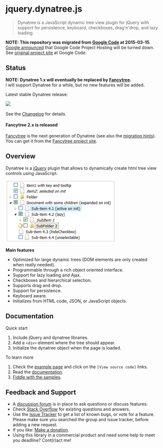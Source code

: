 # jquery.dynatree.js

> Dynatree is a JavaScript dynamic tree view plugin for jQuery with support for 
> persistence, keyboard, checkboxes, drag'n'drop, and lazy loading.

**NOTE: This repository was migrated from [Google Code](https://code.google.com/p/dynatree) at 2015-03-15.**<br>
[Google announced](http://google-opensource.blogspot.de/2015/03/farewell-to-google-code.html)
that Google Code Project Hosting will be turned down.<br>
See [original project site](https://code.google.com/p/dynatree) at Google Code.


## Status

**NOTE: Dynatree 1.x will eventually be replaced by 
[Fancytree](https://github.com/mar10/fancytree/).**<br>
I will support Dynatree for a while, but no new features will be added.

Latest stable Dynatree release:

<a href='https://bintray.com/moogle/generic/dynatree/_latestVersion'>
<img src='https://api.bintray.com/packages/moogle/generic/dynatree/images/download.png'/>
</a>

See the [Changelog](https://github.com/mar10/dynatree/blob/master/CHANGELOG.md)
for details.

#### Fancytree 2.x is released
[Fancytree](https://github.com/mar10/fancytree/) is the next generation of Dynatree
(see also the [migration hints](https://github.com/mar10/fancytree/wiki/WhatsNew)).<br>
You can get it from the [Fancytree project site](https://github.com/mar10/fancytree/).


## Overview

Dynatree is a [jQuery](http://jquery.com) plugin that allows to dynamically create 
html tree view controls using JavaScript.

[ ![sample](dynatree_sample.png?raw=true) ](http://wwwendt.de/tech/dynatree/doc/samples.html "Live demo")


**Main features**

  * Optimized for large dynamic trees (DOM elements are only created when really needed).
  * Programmable through a rich object oriented interface.
  * Support for lazy loading and Ajax.
  * Checkboxes and hierarchical selection.
  * Supports drag and drop.
  * Support for persistence.
  * Keyboard aware.
  * Initializes from HTML code, JSON, or JavaScript objects. 


## Documentation

Quick start
  1. Include jQuery and dynatree libraries.
  2. Add a `<div>` element where the tree should appear.
  3. Initialize the dynatree object when the page is loaded.

To learn more
  1. Check the [example page](http://wwwendt.de/tech/dynatree/doc/samples.html) and click on the `[View source code]` links.
  2. Read the [documentation](http://wwWendt.de/tech/dynatree/doc/dynatree-doc.html).
  3. [Fiddle with the samples](http://jsfiddle.net/user/mar10/fiddles/).


## Feedback and Support

  - A [discussion forum](http://groups.google.com/group/dynatree) is in place to ask questions or discuss features.
  - Check [Stack Overflow](http://stackoverflow.com/questions/tagged/dynatree) for existing questions and answers.
  - Use the [Issue Tracker](https://github.com/mar10/dynatree/issues) to get a list of known bugs, or vote for a feature.<br>Please make sure you searched the group and issue tracker, before adding a new request.
  - If you like: [Make a donation](http://wwwendt.de/freeware/donate.html).
  - Using this library in a commercial product and need some help to meet you deadline? Cont(r)act me!
